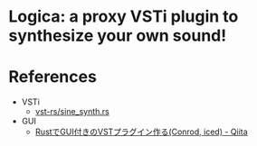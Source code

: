 # Logica: a proxy VSTi plugin to synthesize your own sound!

# References

- VSTi
  - [vst-rs/sine_synth.rs](https://github.com/RustAudio/vst-rs/blob/master/examples/sine_synth.rs)
- GUI
  - [RustでGUI付きのVSTプラグイン作る(Conrod, iced) - Qiita](https://qiita.com/hatoo@github/items/01d7b5266d4e8787785a)
